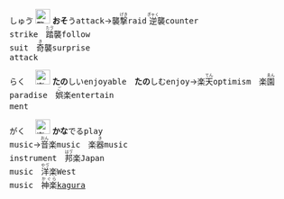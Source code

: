 <kbd>しゅゔ</kbd> <kbd><img src="https://glyphwiki.org/glyph/u8972.svg" alt="襲" height="26"></kbd> **おそ**う<kbd>attack</kbd>→襲<ruby>撃<rt>げき</rt></ruby><kbd>raid</kbd> <ruby>逆<rt>ぎゃく</rt></ruby>襲<kbd>counter<br>strike</kbd>　<ruby>踏<rt>たゔ</rt></ruby>襲<kbd>follow<br>suit</kbd>　<ruby>奇<rt>き</rt></ruby>襲<kbd>surprise<br>attack</kbd>

<kbd>らく　</kbd> <kbd><img src="https://glyphwiki.org/glyph/u697d.svg" alt="楽" height="26"></kbd> **たの**しい<kbd>enjoyable</kbd>　**たの**しむ<kbd>enjoy</kbd>→楽<ruby>天<rt>てん</rt></ruby><kbd>optimism</kbd>　楽<ruby>園<rt>ゑん</rt></ruby><kbd>paradise</kbd>　<ruby>娯<rt>ご</rt></ruby>楽<kbd>entertain<br>ment</kbd>　<!--<ruby>快<rt>かい</rt></ruby>楽<kbd>pleasure</kbd>-->

<kbd>がく　</kbd> <kbd><img src="https://glyphwiki.org/glyph/u697d.svg" alt="楽" height="26"></kbd> **かな**でる<kbd>play<br>music</kbd>→<ruby>音<rt>おん</rt></ruby>楽<kbd>music</kbd>　楽<ruby>器<rt>き</rt></ruby><kbd>music<br>instrument</kbd>　<ruby>邦<rt>はう゚</rt></ruby>楽<kbd>Japan<br>music</kbd>　<ruby>洋<rt>やう゚</rt></ruby>楽<kbd>West<br>music</kbd>　<ruby>神楽<rt>かぐら</rt></ruby><kbd>[kagura](https://en.wikipedia.org/wiki/Kagura)</kbd>
